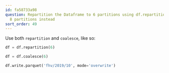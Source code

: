 ```yaml
---
id: fa58733a98
question: Repartition the Dataframe to 6 partitions using df.repartition(6) - got
  8 partitions instead
sort_order: 49
---
```


Use both `repartition` and `coalesce`, like so:

```python
df = df.repartition(6)

df = df.coalesce(6)

df.write.parquet('fhv/2019/10', mode='overwrite')
```